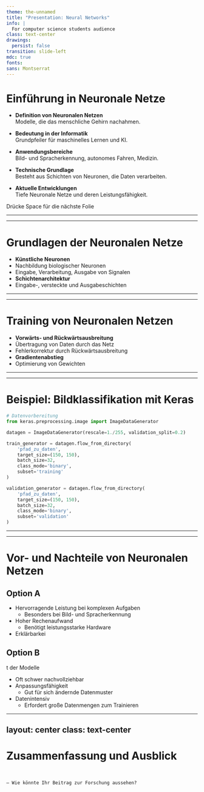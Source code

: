 ```yaml
---
theme: the-unnamed
title: "Presentation: Neural Networks"
info: |
  For computer science students audience
class: text-center
drawings:
  persist: false
transition: slide-left
mdc: true
fonts:
sans: Montserrat
---
```


# Einführung in Neuronale Netze

- **Definition von Neuronalen Netzen**  
  Modelle, die das menschliche Gehirn nachahmen.
  
- **Bedeutung in der Informatik**  
  Grundpfeiler für maschinelles Lernen und KI.
  
- **Anwendungsbereiche**  
  Bild- und Spracherkennung, autonomes Fahren, Medizin.
  
- **Technische Grundlage**  
  Besteht aus Schichten von Neuronen, die Daten verarbeiten.
  
- **Aktuelle Entwicklungen**  
  Tiefe Neuronale Netze und deren Leistungsfähigkeit.

<div @click="$slidev.nav.next" class="mt-12 py-1" hover:bg="white op-10">
  Drücke Space für die nächste Folie <carbon:arrow-right />
</div>

---
---
# Grundlagen der Neuronalen Netze

- **Künstliche Neuronen**
- Nachbildung biologischer Neuronen
- Eingabe, Verarbeitung, Ausgabe von Signalen
- **Schichtenarchitektur**
- Eingabe-, versteckte und Ausgabeschichten


---
---
# Training von Neuronalen Netzen

- **Vorwärts- und Rückwärtsausbreitung**
- Übertragung von Daten durch das Netz
- Fehlerkorrektur durch Rückwärtsausbreitung
- **Gradientenabstieg**
- Optimierung von Gewichten


---
---
# Beispiel: Bildklassifikation mit Keras

```python
# Datenvorbereitung
from keras.preprocessing.image import ImageDataGenerator

datagen = ImageDataGenerator(rescale=1./255, validation_split=0.2)

train_generator = datagen.flow_from_directory(
    'pfad_zu_daten',
    target_size=(150, 150),
    batch_size=32,
    class_mode='binary',
    subset='training'
)

validation_generator = datagen.flow_from_directory(
    'pfad_zu_daten',
    target_size=(150, 150),
    batch_size=32,
    class_mode='binary',
    subset='validation'
)
```

---
---
# Vor- und Nachteile von Neuronalen Netzen

<div grid="~ cols-2 gap-4">
<div>

## Option A

- Hervorragende Leistung bei komplexen Aufgaben
  - Besonders bei Bild- und Spracherkennung
- Hoher Rechenaufwand
  - Benötigt leistungsstarke Hardware
- Erklärbarkei

</div>
<div>

## Option B

t der Modelle
  - Oft schwer nachvollziehbar
- Anpassungsfähigkeit
  - Gut für sich ändernde Datenmuster
- Datenintensiv
  - Erfordert große Datenmengen zum Trainieren

</div>
</div>

---
layout: center
class: text-center
---

# Zusammenfassung und Ausblick

> ```



```

— Wie könnte Ihr Beitrag zur Forschung aussehen?


